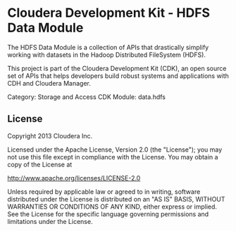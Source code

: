 # Cloudera Development Kit - HDFS Data Module

The HDFS Data Module is a collection of APIs that drastically simplify
working with datasets in the Hadoop Distributed FileSystem (HDFS).

This project is part of the Cloudera Development Kit (CDK), an open source
set of APIs that helps developers build robust systems and applications
with CDH and Cloudera Manager.

Category: Storage and Access
CDK Module: data.hdfs

## License

Copyright 2013 Cloudera Inc.

Licensed under the Apache License, Version 2.0 (the "License");
you may not use this file except in compliance with the License.
You may obtain a copy of the License at

http://www.apache.org/licenses/LICENSE-2.0

Unless required by applicable law or agreed to in writing, software
distributed under the License is distributed on an "AS IS" BASIS,
WITHOUT WARRANTIES OR CONDITIONS OF ANY KIND, either express or implied.
See the License for the specific language governing permissions and
limitations under the License.
